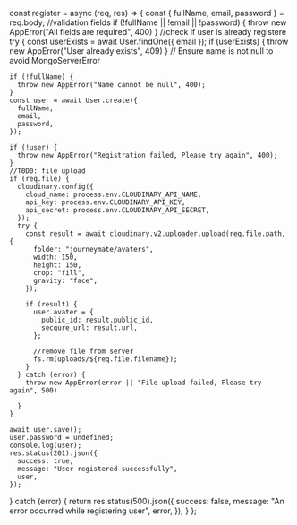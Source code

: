 const register = async (req, res) => {
  const { fullName, email, password } = req.body;
  //validation fields
  if (!fullName || !email || !password) {
    throw new AppError("All fields are required", 400)
  }
  //check if user is already registere
  try {
    const userExists = await User.findOne({ email });
    if (userExists) {
      throw new AppError("User already exists", 409)
    }
    // Ensure name is not null to avoid MongoServerError

    if (!fullName) {
      throw new AppError("Name cannot be null", 400);
    }
    const user = await User.create({
      fullName,
      email,
      password,
    });

    if (!user) {
      throw new AppError("Registration failed, Please try again", 400);
    }
    //T0D0: file upload
    if (req.file) {
      cloudinary.config({
        cloud_name: process.env.CLOUDINARY_API_NAME,
        api_key: process.env.CLOUDINARY_API_KEY,
        api_secret: process.env.CLOUDINARY_API_SECRET,
      });
      try {
        const result = await cloudinary.v2.uploader.upload(req.file.path, {
          folder: "journeymate/avaters",
          width: 150,
          height: 150,
          crop: "fill",
          gravity: "face",
        });

        if (result) {
          user.avater = {
            public_id: result.public_id,
            secqure_url: result.url,
          };

          //remove file from server
          fs.rm(uploads/${req.file.filename});
        }
      } catch (error) {
        throw new AppError(error || "File upload failed, Please try again", 500)

      }
    }

    await user.save();
    user.password = undefined;
    console.log(user);
    res.status(201).json({
      success: true,
      message: "User registered successfully",
      user,
    });
  } catch (error) {
    return res.status(500).json({
      success: false,
      message: "An error occurred while registering user",
      error,
    });
  }
};